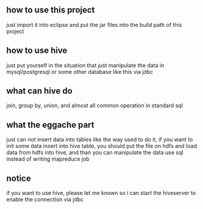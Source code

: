 ## how to use this project

just import it into eclipse
and put the jar files into the build path of this project

## how to use hive

just put yourself in the situation that just manipulate the data in mysql/postgresql or some other database like this via jdbc

## what can hive do

join, group by, union, and almost all common operation in standard sql

## what the eggache part

just can not insert data into tables like the way used to do it, if you want to init some data insert into hive table, you should put the file on hdfs and load data from hdfs into hive, and than you can manipulate the data use sql instead of writing mapreduce job

## notice

if you want to use hive, please let me known so i can start the hiveserver to enable the connection via jdbc
